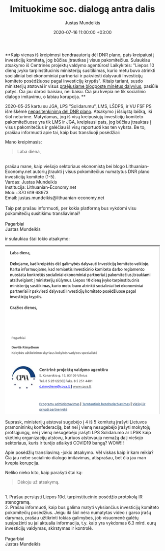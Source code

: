 ﻿---
title:  Imituokime soc. dialogą antra dalis
date:  2020-07-16 11:00:00 +03:00
author:  Justas Mundeikis
layout:  post
comments:  true
citation:  true
permalink:  2020/07/16/imituokim-soc-dialoga-2
image:    /assets/2020/07/16/corruption.jpeg
thumbnail: /assets/2020/07/16/thumb.corruption.jpeg
categories:
 - Ekonomika
tags:
 - Ekonomika
 - Covid19
---

**Kaip vienas iš kreipimosi bendraautorių dėl DNR plano, pats kreipaiusi į investicijų komitetą, jog būčiau įtrautkas į visus pakomitečius. Sulaukiau atsakymo iš Centrinės projektų valdymo agentūros! Laikykitės: "Liepos 10 dieną įvyko tarpinstitucinis ministerijų susitikimas, kurio metu buvo atrinkti socialiniai bei ekonominiai partneriai ir pakviesti dalyvauti Investicijų komiteto posėdžiuose pagal investicijų kryptis". Kitaip tariant, susdo ministerijų atstovai ir visus [praėjusiame blogposte minėtus dalyvius](http://lithuanian-economy.net/2020/07/14/milijardai-paskirstyti-imituokim-soc-dialoga), pasiūlė patys. Čia jau darosi baisiau, nei baisu. Čia jau kvepia ne tik socialinio dialogo imitavimu, o labiau korupcija. ** <!--more-->

2020-05-25 kartu su JGA, LPS "Solidarumu", LMS, LŠDPS, ir VU FSF PS išreiškėmė [nepasitenkinimą dėl DNR plano](http://lithuanian-economy.net/2020/05/24/PS-kreipimasis-del-FinMin-DNR-plano/). Atsakymo į išsiųstą laišką, iki šiol neturime.  Matydamas, jog iš visų kreipusiųjų investicijų komiteto pakomitečiuose yra tik LMS ir JGA, kreipiausi pats, jog būčiau įtrauktas į visus pakomitečius ir galėčiau iš visų raportuoti kas ten vyksta. Be to, prašiau informuoti apie tai, kaip bus transliuoji posėdžiai:


Mano kreipimasis:

>Laba diena,<br>
<br>
prašau mane, kaip viešojo sektoriaus  ekonomistą bei blogo Lithuanian-Economy.net autorių įtraukti į visus pokomitečius numatytus DNR plano investicijų komitete (1-5).
<br>
Vardas: Justas Mundeikis<br>
Institucija: Lithuanian-Economy.net<br>
Mob:+370 619 68973<br>
Email: justas.mundeikis@lithuanian-economy.net<br>
<br>
Taip pat prašau informuoti, per kokia platformą bus vykdomi visu pokomitečių susitikimu transliavimai?<br>
<br>
Pagarbiai<br>
Justas Mundeikis

ir sulaukiau štai tokio atsakymo:

![](/assets/2020/07/16/atsakymas.png)

Suprask, ministerijų atstovai sugebėjo į 4 iš 5 komitetų įrašyti Lietuvos pramonininkų konfederaciją, bet nei į vieną nesugebėjo įrašyti mokytojų profsąjungų, nei į vieną nesugebėjo įrašyti LPS Solidarumo ar LPSK kaip skėtinių organizacijų atstovų, kuriuos atstovauja nemažą dalį viešojo sektoriaus, kuris ir turėjo atlaikyti COVID19 bangą? WOW!!!

Apie posėdžių transliavimą -jokio atsakymo. Vėl viskas kaip ir kam reikia? Čia jau nebe socialinio dialogo imitavimas, atisprašau, bet čia jau man kvepia korupcija.

Neliko nieko kito, kaip parašyti štai ką:

>Dėkoju už atsakymą.<br>
<br>
1. Prašau persiųsti Liepos 10d. tarpinstitucinio posėdžio protokolą IR stenogramą.<br>
2. Prašau informuoti, kaip bus galima matyti vyksiančius investicijų komiteto pokomitečių posėdžius. Jeigu iki šiol nėra numatytas video / garso įrašų darymas, prašau užtikrinti tokias galimybes, job visuomenė galėtų susipažinti su jai aktualia informacija, t.y. kaip yra vykdomas 6.3 mlrd. eurų investicijų valdymas, skirstymas ir kontrolė.<br>
<br>
Pagarbiai<br>
Justas Mundeikis
